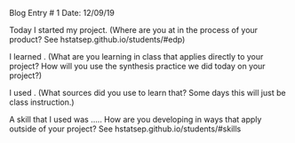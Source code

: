Blog Entry # 1						     Date: 12/09/19


Today I started my project. (Where are you at in the process of your product? See hstatsep.github.io/students/#edp)

I learned .  (What are you learning in class that applies directly to your project? How will you use the synthesis practice we did today on your project?)

I used . (What sources did you use to learn that? Some days this will just be class instruction.)

A skill that I used was ….. How are you developing in ways that apply outside of your project? See hstatsep.github.io/students/#skills
